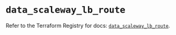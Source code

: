 # `data_scaleway_lb_route`

Refer to the Terraform Registry for docs: [`data_scaleway_lb_route`](https://registry.terraform.io/providers/scaleway/scaleway/2.53.0/docs/data-sources/lb_route).
